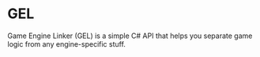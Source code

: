 # GEL
Game Engine Linker (GEL) is a simple C# API that helps you separate game logic from any engine-specific stuff.
